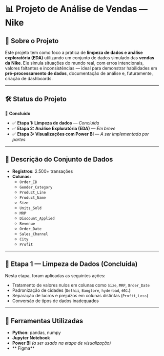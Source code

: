 # 📊 Projeto de Análise de Vendas — Nike 

## 👟 Sobre o Projeto

Este projeto tem como foco a prática de **limpeza de dados e análise exploratória (EDA)** utilizando um conjunto de dados simulado das **vendas da Nike**. Ele simula situações do mundo real, com erros intencionais, valores faltantes e inconsistências — ideal para demonstrar habilidades em **pré-processamento de dados**, documentação de análise e, futuramente, criação de dashboards.

---

## 🛠️ Status do Projeto

🚧 **Concluído**

- ✅ **Etapa 1: Limpeza de dados** — *Concluída*
- ✅ **Etapa 2: Análise Exploratória (EDA)** — *Em breve*
- ✅ **Etapa 3: Visualizações com Power BI** — *A ser implementada por partes*

---

## 📌 Descrição do Conjunto de Dados

- **Registros:** 2.500+ transações
- **Colunas:** 
  - `Order_ID`
  - `Gender_Category`
  - `Product_Line`
  - `Product_Name`
  - `Size`
  - `Units_Sold`
  - `MRP`
  - `Discount_Applied`
  - `Revenue`
  - `Order_Date`
  - `Sales_Channel`
  - `City`
  - `Profit`

---

## 🧹 Etapa 1 — Limpeza de Dados (Concluída)

Nesta etapa, foram aplicadas as seguintes ações:

- Tratamento de valores nulos em colunas como `Size`, `MRP`, `Order_Date`
- Padronização de cidades (`Delhii`, `Banglore`, `hyderbad`, etc.)
- Separação de lucros e prejuízos em colunas distintas (`Profit`, `Loss`)
- Conversão de tipos de dados inadequados

---

## 🧪 Ferramentas Utilizadas

- **Python**: pandas, numpy
- **Jupyter Notebook**
- **Power BI** *(a ser usado na etapa de visualização)*
- ** Figma**




